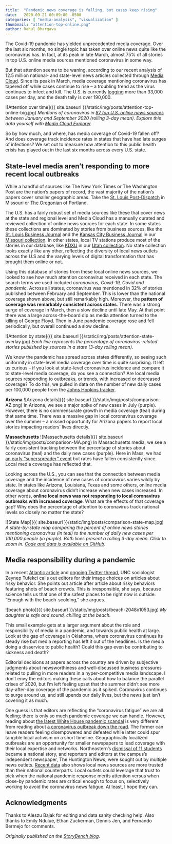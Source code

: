 ```yaml
---
title:  "Pandemic news coverage is falling, but cases keep rising"
date:   2020-09-21 00:09:00 -0500
categories: [ "media-analysis", "visualization" ]
thumbnail: "attention-top-online.png"
author: Rahul Bhargava
---
```


The Covid-19 pandemic has yielded unprecedented media coverage. Over the last six months, no single topic has taken over online news quite like the coronavirus has. In fact, at its peak in late March, almost 75% of all stories in top U.S. online media sources mentioned coronavirus in some way.

But that attention seems to be waning, according to our recent analysis of 12.5 million national- and state-level news articles collected through [Media Cloud](https://mediacloud.org/). Since its peak in March, media coverage mentioning coronavirus has tapered off while cases continue to rise – a troubling trend as the virus continues to infect and kill. The U.S. is currently [logging](https://www.nytimes.com/interactive/2020/us/coronavirus-us-cases.html?action=click&module=Top%20Stories&pgtype=Homepage) more than 33,000 cases per day, and the death tally is over 190,000.

![Attention over time]({{ site.baseurl }}/static/img/posts/attention-top-online-big.jpg)
*Mentions of coronavirus in [87 top U.S. online news sources](https://sources.mediacloud.org/#/collections/186572516) between January and September 2020 (rolling 3-day mean). Explore this data yourself with [Media Cloud Explorer](https://explorer.mediacloud.org/#/queries/search?qs=%255B%257B%2522label%2522%253A%2522coronavirus%2520OR%2520covid%2520or%2520%255C%2522co...%2522%252C%2522q%2522%253A%2522%27coronavirus%2520OR%2520covid%2520OR%2520%255C%2522covid%252019%255C%2522%2520OR%2520%255C%2522covid-19%255C%2522%2520OR%2520covid19%2520OR%2520pandemic%27%2522%252C%2522color%2522%253A%2522%25231f77b4%2522%252C%2522startDate%2522%253A%25222020-01-09%2522%252C%2522endDate%2522%253A%25222020-09-09%2522%252C%2522sources%2522%253A%255B%255D%252C%2522collections%2522%253A%255B186572516%255D%252C%2522searches%2522%253A%255B%255D%257D%255D).*

So by how much, and where, has media coverage of Covid-19 fallen off? And does coverage track incidence rates in states that have had late surges of infections? We set out to measure how attention to this public health crisis has played out in the last six months across every U.S. state.

## State-level media aren’t responding to more recent local outbreaks

While a handful of sources like The New York Times or The Washington Post are the nation’s papers of record, the vast majority of the nation’s papers cover smaller geographic areas. Take the [St. Louis Post-Dispatch](https://www.stltoday.com/) in Missouri or [The Oregonian](https://www.oregonlive.com/) of Portland.

The U.S. has a fairly robust set of media sources like these that cover news at the state and regional level and Media Cloud has a manually curated and reviewed collection of online news sources for each state. In some states these collections are dominated by stories from business sources, like the [St. Louis Business Journal](https://sources.mediacloud.org/#/sources/1255) and the [Kansas City Business Journal](https://sources.mediacloud.org/#/sources/661741) in our [Missouri collection](https://sources.mediacloud.org/#/collections/38381321). In other states, local TV stations produce most of the stories in our database, like [KDXU](https://sources.mediacloud.org/#/sources/663628) in our [Utah collection](https://sources.mediacloud.org/#/collections/38381406). No state collection looks exactly like any other, reflecting the diversity of local news outlets across the U.S and the varying levels of digital transformation that has brought them online or not.

Using this database of stories from these local online news sources, we looked to see how much attention coronavirus received in each state. The search terms we used included <i>coronavirus, Covid-19, Covid and pandemic</i>. Across all states, coronavirus was mentioned in 32% of stories published between February and September. This is lower than the national coverage shown above, but still remarkably high. Moreover, the <b>pattern of coverage was remarkably consistent across states</b>. There was a strong surge of coverage in March, then a slow decline until late May. At that point there was a large across-the-board dip as media attention turned to the killing of George Floyd. Then in June pandemic coverage rose and fell periodically, but overall continued a slow decline.

![Attention by state]({{ site.baseurl }}/static/img/posts/attention-state-overlay.jpg)
*Each line represents the percentage of coronavirus-related stories published by sources in a state (3-day rolling mean).*

We know the pandemic has spread across states differently, so seeing such uniformity in state-level media coverage over time is quite surprising. It left us curious – if you look at state-level coronavirus incidence and compare it to state-level media coverage, do you see a connection? Are local media sources responding to outbreaks, or trends, with increased or decreased coverage? To do this, we pulled in data on the number of new daily cases per 100,000 people from the [Johns Hopkins tracker](https://coronavirus.jhu.edu/).

<b>Arizona</b>
![Arizona details]({{ site.baseurl }}/static/img/posts/comparison-AZ.png)
In Arizona, we see a major spike of new cases in July (purple). However, there is no commensurate growth in media coverage (teal) during that same time. There was a massive gap in local coronavirus coverage over the summer – a missed opportunity for Arizona papers to report local stories impacting readers’ lives directly.

<b>Massachusetts</b>
![Massachusetts details]({{ site.baseurl }}/static/img/posts/comparison-MA.png)
In Massachusetts media, we see a fairly consistent tracking between the percentage of stories about coronavirus (teal) and the daily new cases (purple). Here in Mass, we had [an early “superspreader” event](https://www.wbur.org/commonhealth/2020/08/25/genetic-fingerprints-biogen-superspreader-boston) but rates have fallen consistently since. Local media coverage has reflected that.

Looking across the U.S., you can see that the connection between media coverage and the incidence of new cases of coronavirus varies wildly by state. In states like Arizona, Louisiana, Texas and some others, online media coverage about coronavirus didn’t increase when new cases increased. In other words, <b>online local news was not responding to local coronavirus outbreaks with increased coverage</b>. What are the effects of that coverage gap? Why does the percentage of attention to coronavirus track national levels so closely no matter the state?

![State Map]({{ site.baseurl }}/static/img/posts/comparison-state-map.jpg)
*A state-by-state map comparing the percent of online news stories mentioning coronavirus (in teal) to the number of daily new cases per 100,000 people (in purple). Both lines present a rolling 3-day mean. Click to zoom in. [Code and data is available on GitHub](https://github.com/rahulbot/US-Coronavirus-State-Media-Coverage).*

## Media responsibility during a pandemic

In a recent [Atlantic article](https://www.theatlantic.com/health/archive/2020/07/it-okay-go-beach/613849/) and [ongoing Twitter thread](https://twitter.com/zeynep/status/1279432888048594944?lang=en), UNC sociologist Zeynep Tufekci calls out editors for their image choices on articles about risky behavior. She points out article after article about risky behaviors featuring shots of beach crowds. This is irresponsible, she says, because science tells us that one of the safest places to be right now is outside. “Enough with the beach-scolding,” she argues.

![beach photo]({{ site.baseurl }}/static/img/posts/beach-2048x1053.jpg)
*My daughter is safe and sound, chilling at the beach.*

This small example gets at a larger argument about the role and responsibility of media in a pandemic, and towards public health at large. Look at the gap of coverage in Oklahoma, where coronavirus continues its steady rise but media reporting has left it out of the headlines. Is the media doing a disservice to public health? Could this gap even be contributing to sickness and death?

Editorial decisions at papers across the country are driven by subjective judgments about newsworthiness and well-discussed business pressures related to pulling in more readers in a hyper-competitive media landscape. I don’t envy the editors making these calls about how to balance the parallel crises of 2020, but I’m left feeling upset that the summer didn’t see more day-after-day coverage of the pandemic as it spiked. Coronavirus continues to surge around us, and still upends our daily lives, but the news just isn’t covering it as much.

One guess is that editors are reflecting the “coronavirus fatigue” we are all feeling; there is only so much pandemic coverage we can handle. However, reading about [the latest White House pandemic scandal](https://www.washingtonpost.com/us-policy/2020/09/17/usps-trump-coronavirus-amazon-foia/) is very different from reading about [a coronavirus outbreak down the road](https://www.boston.com/news/coronavirus/2020/08/28/covid-19-cases-maine-wedding-big-moose-inn). The former can leave readers feeling disempowered and defeated while latter could spur tangible local activism on a short timeline. Geographically localized outbreaks are an opportunity for smaller newspapers to lead coverage with their local expertise and networks. Northeastern’s [dismissal of 11 students](https://huntnewsnu.com/63154/campus/dismissed-nu-in-students-refunded-tuition-for-spring-semester/) became a national story, and reporters and editors at the campus’s independent newspaper, The Huntington News, were sought out by multiple news outlets. [Recent data](https://knightfoundation.org/articles/local-news-is-more-trusted-than-national-news-but-that-could-change/) also shows local news sources are more trusted than their national counterparts. Local outlets could leverage that trust to pick when the national pandemic response merits attention versus when close-by pandemic rates are critical enough to focus on, selectively working to avoid the coronavirus news fatigue. At least, I hope they can.

## Acknowledgments

Thanks to Aleszu Bajak for editing and data sanity checking help. Also thanks to Emily Ndulue, Ethan Zuckerman, Dennis Jen, and Fernando Bermejo for comments.

*Originally published on the [StoryBench blog](https://www.storybench.org/pandemic-news-coverage-is-falling-but-cases-keep-rising/).*
